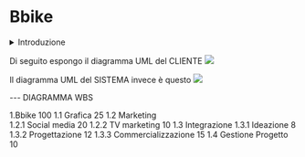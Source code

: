 
# Bbike

<details>
<summary> Introduzione </summary>
Scarica, scannerizza e pedala! Bbike, la nuova applicazione che permette di girare in bici tutta Bergamo.
La mia applicazione si basa sul modello dell'applicazione BiGi. Il problema che risolvo è quello del trasporto veloce nella città di Bergamo. Quante volte infatti ci siamo trovati in una situazione nella quale, per esempio, dovevamo raggiungere la fermata del pullman che era a 20 minuti a piedi. Ed è proprio in quella situazione che desideriamo un metodo più veloce per raggiungere la nostra destinazione. Ed è proprio in quella situazione che la nostra applicazione viene in aiuto! Con la numerosa quantità di biciclette che intendiamo mettere a disposizione, potrai trovarne una nelle vicinanze ovunque ti trovi! E in quel momento ti basta scannerizzare il codice QR posizionato sul manubrio della bicicletta e pedalare comodamente fino alla destinazione.

<details>
<summary>Registrazione</summary>
Attori Principali: Utente<br>
  L'utente apre l'applicazione.<br>
  L'utente seleziona l'opzione di registrazione.<br>
  L'utente inserisce i dati richiesti (nome, email, password, ecc.).<br>
  L'applicazione verifica i dati e crea un account per l'utente.<br>
  L'utente viene autenticato automaticamente.<br>
Estensioni:<br>
 • Se i dati inseriti non sono validi, l'applicazione mostra un messaggio di errore.<br>
</details>
<details>
<summary>Noleggio</summary>
Attori Principali: Utente<br>
  L'utente è autenticato nell'applicazione.<br>
  L'utente apre la mappa dell'applicazione.<br>
  L'utente trova una bicicletta disponibile nelle vicinanze.<br>
  L'utente scannerizza il codice QR sulla bicicletta per iniziare il noleggio.<br>
  L'applicazione inizia a registrare il tempo del noleggio.<br>
  L'utente pedala verso la destinazione desiderata.<br>
  L'utente raggiunge la destinazione e termina il noleggio attraverso l'applicazione.<br>
  L'applicazione calcola il costo del noleggio e richiede il pagamento.<br>
Estensioni:<br>
 • Se la bicicletta non è disponibile, l'applicazione avvisa l'utente.<br>
 • Se l'utente supera il tempo massimo di noleggio senza restituire la bicicletta, verranno applicate tariffe aggiuntive.<br>
</details>
<details>
<summary>Prenotazione</summary>
Attori Principali: Utente<br>
  L'utente è autenticato nell'applicazione.<br>
  L'utente trova una bicicletta che desidera prenotare.<br>
  L'utente seleziona l'opzione di prenotazione per la bicicletta.<br>
  L'applicazione chiede la durata della prenotazione o usa il valore predefinito se l'utente non specifica una durata.<br>
  La bicicletta viene prenotata per l'utente per la durata specificata.<br>
  L'utente può poi ritirare la bicicletta nella durata della prenotazione.<br>
Estensioni:<br>
 • Se un'altra persona prenota la stessa bicicletta prima che l'utente vada a ritirarla, l'applicazione notifica l'utente e cancella la prenotazione.<br>
</details>
<details>
<summary>Pagamento</summary>
Attori Principali: Utente<br>
  L'utente ha terminato il noleggio di una bicicletta.<br>
  L'applicazione calcola il costo del noleggio in base al tempo trascorso.<br>
  L'applicazione richiede il pagamento all'utente.<br>
  L'utente inserisce i dettagli di pagamento (carta di credito, PayPal, ecc.).<br>
  L'applicazione elabora il pagamento e invia una ricevuta.<br>
Estensioni:<br>
 • Se il pagamento non riesce, l'applicazione avvisa l'utente e richiede un altro metodo di pagamento.<br>
</details>
<details>
<summary>Scelta Abbonamento</summary>
Attori Principali: Utente<br>
  L'utente è autenticato nell'applicazione.<br>
  L'utente accede alla sezione "Scelta Abbonamento."<br>
  L'utente seleziona uno tra i vari abbonamenti disponibili (3 mesi, 6 mesi, 1 anno).<br>
  L'applicazione calcola il costo dell'abbonamento.<br>
  L'utente conferma l'acquisto e effettua il pagamento.<br>
Estensioni:<br>
 • Se il pagamento dell'abbonamento non riesce, l'applicazione avvisa l'utente e richiede un altro metodo di pagamento.<br>
</details>
<details>
<summary>Sicurezza</summary>
Attori Principali: Sistema (Non funzionale)<br>
  L'applicazione implementa un software di sicurezza per prevenire il furto dei mezzi.<br>
  Il software monitora il movimento delle biciclette e rileva attività sospette.<br>
  In caso di furto o movimento non autorizzato, il sistema invia notifiche ai gestori dell'applicazione e agli utenti.<br>
Estensioni:<br>
 • Se viene rilevato un furto, il sistema attiva un sistema di tracciamento per recuperare la bicicletta.<br>
</details>
<details>
<summary>Manutenzione</summary>
Attori Principali: Operatore<br>
  Ogni bicicletta è compresa di un chip che ne monitora lo stato.<br>
  Il chip rileva eventuali problemi o danni alla bicicletta.<br>
  In caso di stato del mezzo compromesso, l'operatore viene notificato.<br>
  L'operatore recupera la bicicletta per la manutenzione e la ripara.<br>
  Dopo la manutenzione, la bicicletta viene rimessa a disposizione dei clienti.<br>
Estensioni:<br>
 • Se la bicicletta è troppo danneggiata per essere riparata, viene sostituita con una nuova bicicletta.<br>
</details>
<details>
<summary>Naviga</summary>
Attori Principali: Utente<br>
Nella home dell'applicazione, l'utente accede alla funzione "Naviga."<br>
L'utente seleziona una destinazione sulla mappa.<br>
  L'applicazione calcola il percorso più veloce per raggiungere la destinazione in bicicletta.<br>
  L'utente segue le indicazioni sulla mappa per guidarlo al suo scopo.<br>
Estensioni:<br>
 • Se ci sono problemi lungo il percorso (strade chiuse, lavori in corso, ecc.), l'applicazione calcola un percorso alternativo.<br>
</details>
<details>
  <summary>MultiNoleggio</summary>
Attori Principali: Utente<br>
  L'applicazione registra il noleggio della prima bicicletta.<br>
  L'utente ripete il processo per noleggiare una seconda bicicletta, e così via, fino a un massimo di 5 biciclette.<br>
  L'applicazione calcola sconti crescenti in base al numero di biciclette noleggiate contemporaneamente.<br>
  L'utente termina i noleggi delle biciclette quando ha finito di usarle.<br>
Estensioni:<br>
 • Se l'utente tenta di noleggiare più di 5 biciclette contemporaneamente, l'applicazione mostra un messaggio di errore.<br>
</details>
</details>



Di seguito espongo il diagramma UML del CLIENTE
<img src="http://yuml.me/diagram/scruffy/usecase/[Cliente]-(Registrazione),[Cliente]-(Noleggio mezzo),(Noleggio mezzo)>(Autenticazione),[Cliente]-(Prenotazione mezzo),(Prenotazione mezzo)>(Noleggio mezzo),(Prenotazione mezzo)>(Autenticazione),(Registrazione)<(Acquisto abbonamento),(Acquisto abbonamento)>(Aggiungi carta),(Acquisto abbonamento)>(Autenticazione)" >



Il diagramma UML del SISTEMA invece è questo
<img src="http://yuml.me/diagram/scruffy/usecase/[Sistema]-(Attivazione mezzo),(Attivazione mezzo)>(Sblocco mezzo),[Sistema]-(Parcheggio mezzo),(Parcheggio mezzo)>(Verifica Posto parcheggio),[Sistema]-(Controllo stato mezzo)" >


--- DIAGRAMMA WBS

1.Bbike                        100
1.1 Grafica                    25
1.2 Marketing                    
1.2.1 Social media             20 
1.2.2 TV marketing             10 
1.3 Integrazione 
1.3.1 Ideazione                8
1.3.2 Progettazione            12
1.3.3 Commercializzazione      15
1.4 Gestione Progetto          10

